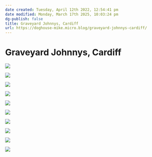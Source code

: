 ```yaml
---
date created: Tuesday, April 12th 2022, 12:54:41 pm
date modified: Monday, March 17th 2025, 10:03:24 pm
dg-publish: false
title: Graveyard Johnnys, Cardiff
url: https://doghouse-mike.micro.blog/graveyard-johnnys-cardiff/
---
```


# Graveyard Johnnys, Cardiff

![](https://i.imgur.com/uUeitKB.jpeg)

![](https://i.imgur.com/pZLeAQH.jpeg)

![](https://i.imgur.com/3tiMx8p.jpeg)

![](https://i.imgur.com/BFG9KDZ.jpeg)

![](https://i.imgur.com/qmjTYVv.jpeg)

![](https://i.imgur.com/qnu443A.jpeg)

![](https://i.imgur.com/0I2SVR1.jpeg)

![](https://i.imgur.com/nK5rrpK.jpeg)

![](https://i.imgur.com/k7fb5d6.jpeg)

![](https://i.imgur.com/56Eq45l.jpeg)
